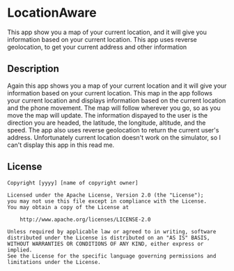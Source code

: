 # LocationAware
This app show you a map of your current location, and it will give you information based on your 
current location. This app uses reverse geolocation, to get your current address and other information


## Description
Again this app shows you a map of your current location and it will give your information based on your current location.
This map in the app follows your current location and displays information based on the current location and the phone movement.
The map will follow wherever you go, so as you move the map will update. The information dispayed to the user is the direction
you are headed, the latitude, the longitude, altitude, and the speed. The app also uses reverse geolocation to return the current
user's address. Unfortunately current location doesn't work on the simulator, so I can't display this app in this read me.


## License

    Copyright [yyyy] [name of copyright owner]

    Licensed under the Apache License, Version 2.0 (the "License");
    you may not use this file except in compliance with the License.
    You may obtain a copy of the License at

        http://www.apache.org/licenses/LICENSE-2.0

    Unless required by applicable law or agreed to in writing, software
    distributed under the License is distributed on an "AS IS" BASIS,
    WITHOUT WARRANTIES OR CONDITIONS OF ANY KIND, either express or implied.
    See the License for the specific language governing permissions and
    limitations under the License.
